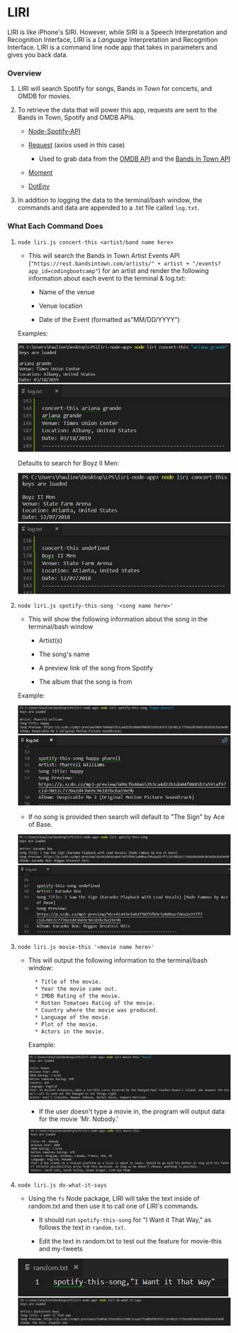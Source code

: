 # LIRI

LIRI is like iPhone's SIRI. However, while SIRI is a Speech Interpretation and Recognition Interface, LIRI is a _Language_ Interpretation and Recognition Interface. LIRI is a command line node app that takes in parameters and gives you back data.

### Overview

1. LIRI will search Spotify for songs, Bands in Town for concerts, and OMDB for movies.

2. To retrieve the data that will power this app, requests are sent to the Bands in Town, Spotify and OMDB APIs.

   * [Node-Spotify-API](https://www.npmjs.com/package/node-spotify-api)

   * [Request](https://www.npmjs.com/package/request) (axios used in this case)

     * Used to grab data from the [OMDB API](http://www.omdbapi.com) and the [Bands In Town API](http://www.artists.bandsintown.com/bandsintown-api)

   * [Moment](https://www.npmjs.com/package/moment)

   * [DotEnv](https://www.npmjs.com/package/dotenv)

3. In addition to logging the data to the terminal/bash window, the commands and data are appended to a .txt file called `log.txt`.

### What Each Command Does

1. `node liri.js concert-this <artist/band name here>`

   * This will search the Bands in Town Artist Events API (`"https://rest.bandsintown.com/artists/" + artist + "/events?app_id=codingbootcamp"`) for an artist and render the following information about each event to the terminal & log.txt:

     * Name of the venue

     * Venue location

     * Date of the Event (formatted as"MM/DD/YYYY")

    Examples:

    ![concert-this CLI](assets/images/concert-this_ariana-grande.PNG)
    ![concert-this log CLI](assets/images/concert-this_ariana-grande-log.PNG)

    Defaults to search for Boyz II Men:

    ![concert-this default](assets/images/concert-this.PNG)
    ![concert-this log default](assets/images/concert-this-log.PNG)


2. `node liri.js spotify-this-song '<song name here>'`

   * This will show the following information about the song in the terminal/bash window

     * Artist(s)

     * The song's name

     * A preview link of the song from Spotify

     * The album that the song is from

    Example:

    ![spotify-this-song CLI](assets/images/spotify-this-song_happy-pharell.PNG)
    ![spotify-this-song log](assets/images/spotify-this-song_happy-pharell_log.PNG)
     * If no song is provided then search will default to "The Sign" by Ace of Base.

    ![spotify-this-song default](assets/images/spotify-this-song.PNG)
    ![spotify-this-song log default](assets/images/spotify-this-song_log.PNG)

3. `node liri.js movie-this '<movie name here>'`

   * This will output the following information to the terminal/bash window:

     ```
       * Title of the movie.
       * Year the movie came out.
       * IMDB Rating of the movie.
       * Rotten Tomatoes Rating of the movie.
       * Country where the movie was produced.
       * Language of the movie.
       * Plot of the movie.
       * Actors in the movie.
     ```
   
     Example:
   
     ![movie-this CLI](assets/images/movie-this_moana.PNG)

     * If the user doesn't type a movie in, the program will output data for the movie 'Mr. Nobody.'

     ![movie-this default](assets/images/movie-this.PNG)

4. `node liri.js do-what-it-says`

   * Using the `fs` Node package, LIRI will take the text inside of random.txt and then use it to call one of LIRI's commands.

     * It should run `spotify-this-song` for "I Want it That Way," as follows the text in `random.txt`.

     * Edit the text in random.txt to test out the feature for movie-this and my-tweets

    ![do-what-it-says random.txt](assets/images/do-what-it-says_random.PNG)
    ![do-what-it-says CLI](assets/images/do-what-it-says.PNG)